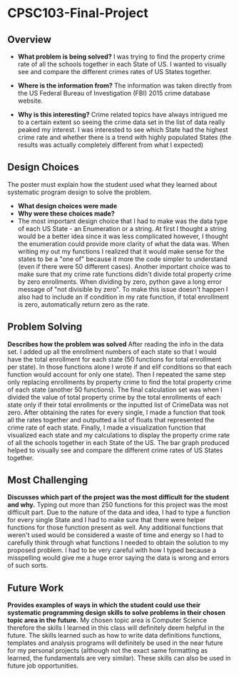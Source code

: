 # CPSC103-Final-Project

## **Overview**
- **What problem is being solved?**
I was trying to find the property crime rate of all the schools together in each State of US. I wanted to visually see and compare the different crimes rates of US States together. 

- **Where is the information from?**
The information was taken directly from the US Federal Bureau of Investigation (FBI) 2015 crime database website.

- **Why is this interesting?**
Crime related topics have always intrigued me to a certain extent so seeing the crime data set in the list of data really peaked my interest. I was interested to see which State had the highest crime rate and whether there is a trend with highly populated States (the results was actually completely different from what I expected)

## **Design Choices**
The poster must explain how the student used what they learned about systematic program design to solve the problem.
- **What design choices were made**
- **Why were these choices made?**
- The most important design choice that I had to make was the data type of each US State - an Enumeration or a string. At first I thought a string would be a better idea since it was less complicated however, I thought the enumeration could provide more clarity of what the data was. When writing my out my functions I realized that it would make sense for the states to be a "one of" because it more the code simpler to understand (even if there were 50 different cases).
Another important choice was to make sure that my crime rate functions didn't divide total property crime by zero enrollments. When dividing by zero, python gave a long error message of "not divisible by zero". To make this issue doesn't happen I also had to include an if condition in my rate function, if total enrollment is zero, automatically return zero as the rate.

## **Problem Solving**
**Describes how the problem was solved**
After reading the info in the data set. I added up all the enrollment numbers of each state so that I would have the total enrollment for each state (50 functions for total enrollment per state). In those functions alone I wrote if and elif conditions so that each function would account for only one state). Then I repeated the same step only replacing enrollments by property crime to find the total property crime of each state (another 50 functions). The final calculation set was when I divided the value of total property crime by the total enrollments of each state only if their total enrollments or the inputted list of CrimeData was not zero. After obtaining the rates for every single, I made a function that took all the rates together and outputted a list of floats that represented the crime rate of each state. Finally, I made a visualization function that visualized each state and my calculations to display the property crime rate of all the schools together in each State of the US. The bar graph produced helped to visually see and compare the different crime rates of US States together.

## **Most Challenging**
**Discusses which part of the project was the most difficult for the student and why.**
Typing out more than 250 functions for this project was the most difficult part. Due to the nature of the data and idea, I had to type a function for every single State and I had to make sure that there were helper functions for those function present as well. Any additional functions that weren't used would be considered a waste of time and energy so I had to carefully think through what functions I needed to obtain the solution to my proposed problem. I had to be very careful with how I typed because a misspelling would give me a huge error saying the data is wrong and errors of such sorts. 

## **Future Work**
**Provides examples of ways in which the student could use their systematic programming design skills to solve problems in their chosen topic area in the future.**
My chosen topic area is Computer Science therefore the skills I learned in this class will definitely deem helpful in the future. The skills learned such as how to write data definitions functions, templates and analysis programs will definitely be used in the near future for my personal projects (although not the exact same formatting as learned, the fundamentals are very similar). These skills can also be used in future job opportunities.
